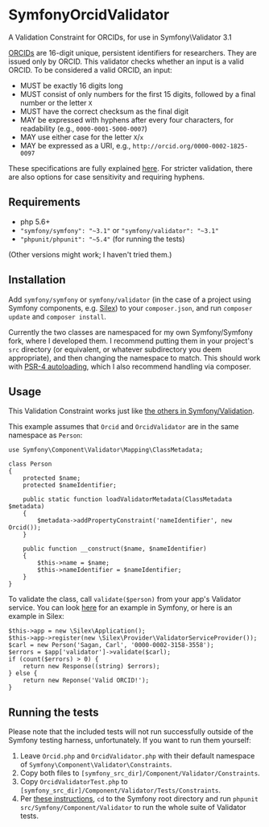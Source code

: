 # SymfonyOrcidValidator
A Validation Constraint for ORCIDs, for use in Symfony\Validator 3.1

[ORCIDs](http://orcid.org/) are 16-digit unique, persistent identifiers for researchers. They are issued only by ORCID. This validator checks whether an input is a valid ORCID. To be considered a valid ORCID, an input:

- MUST be exactly 16 digits long
- MUST consist of only numbers for the first 15 digits, followed by a final number or the letter `X`
- MUST have the correct checksum as the final digit
- MAY be expressed with hyphens after every four characters, for readability (e.g., `0000-0001-5000-0007`)
- MAY use either case for the letter `X`/`x`
- MAY be expressed as a URI, e.g., `http://orcid.org/0000-0002-1825-0097`

These specifications are fully explained [here](http://support.orcid.org/knowledgebase/articles/116780-structure-of-the-orcid-identifier). For stricter validation, there are also options for case sensitivity and requiring hyphens.

## Requirements
- php 5.6+
- `"symfony/symfony": "~3.1"` or `"symfony/validator": "~3.1"`
- `"phpunit/phpunit": "~5.4"` (for running the tests)

(Other versions might work; I haven't tried them.)

## Installation
Add `symfony/symfony` or `symfony/validator` (in the case of a project using Symfony components, e.g. [Silex](http://silex.sensiolabs.org/)) to your `composer.json`, and run `composer update` and `composer install`.

Currently the two classes are namespaced for my own Symfony/Symfony fork, where I developed them. I recommend putting them in your project's `src` directory (or equivalent, or whatever subdirectory you deem appropriate), and then changing the namespace to match. This should work with [PSR-4 autoloading](http://www.php-fig.org/psr/psr-4/), which I also recommend handling via composer.

## Usage
This Validation Constraint works just like [the others in Symfony/Validation](http://symfony.com/doc/current/book/validation.html#validation-constraints). 

This example assumes that `Orcid` and `OrcidValidator` are in the same namespace as `Person`:

    use Symfony\Component\Validator\Mapping\ClassMetadata;

    class Person
    {
        protected $name;
        protected $nameIdentifier;

        public static function loadValidatorMetadata(ClassMetadata $metadata)
        {
            $metadata->addPropertyConstraint('nameIdentifier', new Orcid());
        }

        public function __construct($name, $nameIdentifier)
        {
            $this->name = $name;
            $this->nameIdentifier = $nameIdentifier;
        }
    }

To validate the class, call `validate($person)` from your app's Validator service. You can look [here](http://symfony.com/doc/current/book/validation.html#using-the-validator-service) for an example in Symfony, or here is an example in Silex:

    $this->app = new \Silex\Application();
    $this->app->register(new \Silex\Provider\ValidatorServiceProvider());
    $carl = new Person('Sagan, Carl', '0000-0002-3158-3558');
    $errors = $app['validator']->validate($carl);
    if (count($errors) > 0) {
        return new Response((string) $errors);
    } else {
        return new Reponse('Valid ORCID!');
    }


## Running the tests
Please note that the included tests will not run successfully outside of the Symfony testing harness, unfortunately. If you want to run them yourself:

1. Leave `Orcid.php` and `OrcidValidator.php` with their default namespace of `Symfony\Component\Validator\Constraints`. 
2. Copy both files to `[symfony_src_dir]/Component/Validator/Constraints`.
3. Copy `OrcidValidatorTest.php` to `[symfony_src_dir]/Component/Validator/Tests/Constraints`.
4. Per [these instructions](http://symfony.com/doc/current/contributing/code/tests.html), `cd` to the Symfony root directory and run `phpunit src/Symfony/Component/Validator` to run the whole suite of Validator tests.